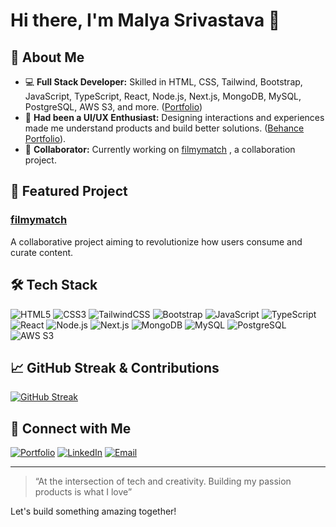 # Hi there, I'm Malya Srivastava 👋

## 🚀 About Me

- 💻 **Full Stack Developer:** Skilled in HTML, CSS, Tailwind, Bootstrap, JavaScript, TypeScript, React, Node.js, Next.js, MongoDB, MySQL, PostgreSQL, AWS S3, and more. ([Portfolio](https://portfolio-malya-srivastava.vercel.app/))
- 🎨 **Had been a UI/UX Enthusiast:** Designing interactions and experiences made me understand products and build better solutions. ([Behance Portfolio](https://behance.net/malyasrivastava)).
- 🤝 **Collaborator:** Currently working on [filmymatch](https://github.com/MohdMusaiyab/filmymatch) , a collaboration project.

## 🌟 Featured Project

### [filmymatch](https://github.com/MohdMusaiyab/filmymatch)
A collaborative project aiming to revolutionize how users consume and curate content.

## 🛠️ Tech Stack

![HTML5](https://img.shields.io/badge/-HTML5-E34F26?style=flat&logo=html5&logoColor=fff)
![CSS3](https://img.shields.io/badge/-CSS3-1572B6?style=flat&logo=css3)
![TailwindCSS](https://img.shields.io/badge/-TailwindCSS-38B2AC?style=flat&logo=tailwind-css)
![Bootstrap](https://img.shields.io/badge/-Bootstrap-563D7C?style=flat&logo=bootstrap)
![JavaScript](https://img.shields.io/badge/-JavaScript-F7DF1E?style=flat&logo=javascript&logoColor=000)
![TypeScript](https://img.shields.io/badge/-TypeScript-3178C6?style=flat&logo=typescript&logoColor=fff)
![React](https://img.shields.io/badge/-React-61DAFB?style=flat&logo=react&logoColor=000)
![Node.js](https://img.shields.io/badge/-Node.js-339933?style=flat&logo=node.js&logoColor=fff)
![Next.js](https://img.shields.io/badge/-Next.js-000?style=flat&logo=next.js)
![MongoDB](https://img.shields.io/badge/-MongoDB-47A248?style=flat&logo=mongodb&logoColor=fff)
![MySQL](https://img.shields.io/badge/-MySQL-4479A1?style=flat&logo=mysql&logoColor=fff)
![PostgreSQL](https://img.shields.io/badge/-PostgreSQL-4169E1?style=flat&logo=postgresql&logoColor=fff)
![AWS S3](https://img.shields.io/badge/-AWS%20S3-569A31?style=flat&logo=amazon-s3&logoColor=fff)

## 📈 GitHub Streak & Contributions


  [![GitHub Streak](https://streak-stats.demolab.com/?user=sriimalya)](https://git.io/streak-stats)


## 🔗 Connect with Me

[![Portfolio](https://img.shields.io/badge/Portfolio-222222?style=flat&logo=vercel&logoColor=white)](https://portfolio-malya-srivastava.vercel.app/)
[![LinkedIn](https://img.shields.io/badge/LinkedIn-0A66C2?style=flat&logo=linkedin&logoColor=white)](https://linkedin.com/in/malya-srivastava-5a4254229)
[![Email](https://img.shields.io/badge/Email-malyasri0112@gmail.com-D14836?style=flat&logo=gmail&logoColor=white)](mailto:malyasri0112@gmail.com)

---

> “At the intersection of tech and creativity. Building my passion products is what I love” 

Let's build something amazing together!
